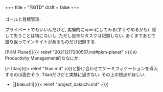 +++
title = "🗒GTD"
draft = false
+++

ゴールと目標管理.

プライベートでもいいんだけど, 実験的にopenにしてみる(すぐやめるかも). 隠して失うことは特にないし. ただし些末なタスクは記録しない. あくまであとで振り返ってインサイトがあるものだけ記録する.

[PKM Planet]({{< relref "20211217200557.md#pkm-planet" >}})のProductivity Management的ななにか.

[🔥Titan]({{< relref "titan.md" >}})と掛け合わせてゲーミフィケーションを導入するのは面白そう. Titanだけだと実験に過ぎない. その上の視点がほしい.

-   [🔨bakuchi]({{< relref "project_bakuchi.md" >}})

